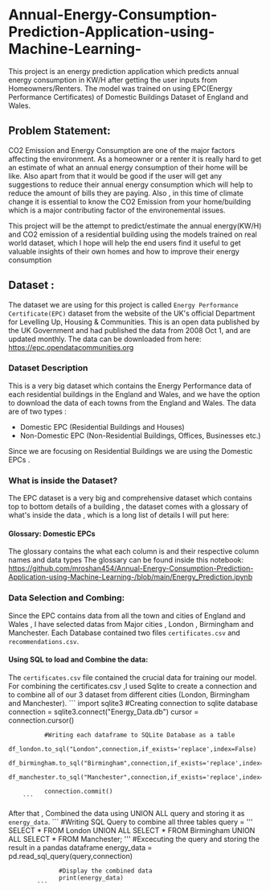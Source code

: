# Annual-Energy-Consumption-Prediction-Application-using-Machine-Learning-
This project is an energy prediction application which predicts annual energy consumption in KW/H after getting the user inputs from Homeowners/Renters. The model was trained on using EPC(Energy Performance Certificates) of Domestic Buildings Dataset of England and Wales. 

##  Problem Statement:
CO2 Emission and Energy Consumption are one of the major factors affecting the environment. As a homeowner or a renter it is really hard to get an estimate of what an annual energy consumption of their home will be like. Also apart from that it would be good if the user will get any suggestions to reduce their annual energy consumption which will help to reduce the amount of bills they are paying. Also , in this time of climate change it is essential to know the CO2 Emission from your home/building which is a major contributing factor of the environemental issues.

This project will be the attempt to predict/estimate the annual energy(KW/H) and CO2 emission of a residential building using the models trained on real world dataset, which I hope will help the end users find it useful to get valuable insights of their own homes and how to improve their energy consumption

## Dataset :
The dataset we are using for this project is called `Energy Performance Certificate(EPC)` dataset from the website of the UK's official Department for Levelling Up, Housing & Communities. This is an open data published by the UK Government and had published the data from 2008 Oct 1, and are updated monthly. The data can be downloaded from here: https://epc.opendatacommunities.org

### Dataset Description
This is a very big dataset which contains the Energy Performance data of each residential buildings in the England and Wales, and we have the option to download the data of each towns from the England and Wales.
The data are of two types :
* Domestic EPC (Residential Buildings and Houses)
* Non-Domestic EPC (Non-Residential Buildings, Offices, Businesses etc.)

Since we are focusing on Residential Buildings we are using the Domestic EPCs .

### What is inside the Dataset?

The EPC dataset is a very big and comprehensive dataset which contains top to bottom details of a building , the dataset comes with a glossary of what's inside the data , which is a long list of details I will put here:


#### Glossary: Domestic EPCs
The glossary contains the what each column is and their respective column names and data types
The glossary can be found inside this notebook: https://github.com/mroshan454/Annual-Energy-Consumption-Prediction-Application-using-Machine-Learning-/blob/main/Energy_Prediction.ipynb

### Data Selection and Combing: 
Since the EPC contains data from all the town and cities of England and Wales , I have selected datas from Major cities , London , Birmingham and Manchester. 
Each Database contained two files `certificates.csv` and `recommendations.csv`.

#### Using SQL to load and Combine the data:
The `certificates.csv` file contained the crucial data for training our model.
For combining the certificates.csv ,I used Sqlite to create a connection and to combine all of our 3 dataset from different cities (London, Birmingham and Manchester).
      ``` 
              import sqlite3
              #Creating connection to sqlite database
              connection = sqlite3.connect("Energy_Data.db")
              cursor = connection.cursor()

              #Writing each dataframe to SQLite Database as a table
              df_london.to_sql("London",connection,if_exists='replace',index=False)
              df_birmingham.to_sql("Birmingham",connection,if_exists='replace',index=False)
              df_manchester.to_sql("Manchester",connection,if_exists='replace',index=False)

              connection.commit()
        ```
After that , Combined the data using UNION ALL query and storing it as `energy_data`.
             ```
              #Writing SQL Query to combine all three tables
                  query =  '''
                            SELECT * FROM London
                            UNION ALL
                            SELECT * FROM Birmingham
                            UNION ALL
                            SELECT * FROM Manchester;
                            '''
                  #Excecuting the query and storing the result in a pandas dataframe
                  energy_data = pd.read_sql_query(query,connection)
                  
                  #Display the combined data
                  print(energy_data)
            ```


